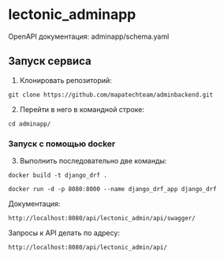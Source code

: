 # lectonic_adminapp
OpenAPI документация: adminapp/schema.yaml
## Запуск сервиса
1. Клонировать репозиторий:
```
git clone https://github.com/mapatechteam/adminbackend.git
```
2. Перейти в него в командной строке:
```
cd adminapp/
```
### Запуск с помощью docker
3. Выполнить последовательно две команды:
```
docker build -t django_drf .
```

```
docker run -d -p 8080:8000 --name django_drf_app django_drf
```
Документация: 
```
http://localhost:8080/api/lectonic_admin/api/swagger/
```
Запросы к API делать по адресу:
```
http://localhost:8080/api/lectonic_admin/api/
```
